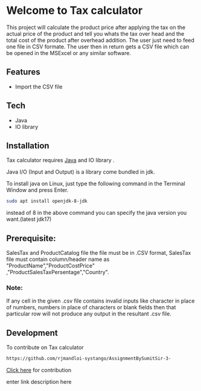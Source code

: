 # Welcome to Tax calculator
This project will calculate the product price after applying the tax on the actual price of the product and tell you whats the tax over head and the total cost of the product after overhead addition. The user just need to feed one file in CSV formate. The user then in return gets a CSV file which can be opened in the MSExcel or any similar software.  

## Features

- Import the CSV file

## Tech
- Java
- IO library

## Installation

Tax calculator requires [Java](https://www.oracle.com/java/technologies/downloads/) and IO library  .

Java I/O (Input and Output) is a library come bundled in jdk.


To install java on Linux, just type the following command in the Terminal Window and press Enter.

```sh
sudo apt install openjdk-8-jdk  
```
instead of 8 in the above command you can specify the java version you want.(latest jdk17)
## Prerequisite:
SalesTax and ProductCatalog file the file must be in .CSV format,
SalesTax file must contain column/header name as  "ProductName","ProductCostPrice" ,"ProductSalesTaxPersentage","Country".
### Note:
If any cell in the given .csv file contains invalid inputs like character in place of numbers, numbers in place of characters or blank fields then that particular row will not produce any output in the resultant .csv file.


## Development
To contribute on Tax calculator 

```sh
https://github.com/rjmandloi-systango/AssignmentBySumitSir-3-
```
 [Click here](https://github.com/rjmandloi-systango/AssignmentBySumitSir-3-) for contribution





enter link description here
